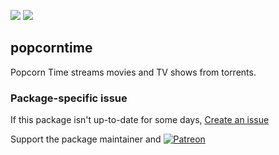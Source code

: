[![](https://img.shields.io/chocolatey/v/popcorntime?color=green&label=popcorntime)](https://chocolatey.org/packages/popcorntime) [![](https://img.shields.io/chocolatey/dt/popcorntime)](https://chocolatey.org/packages/popcorntime)

## popcorntime
Popcorn Time streams movies and TV shows from torrents.

### Package-specific issue
If this package isn't up-to-date for some days, [Create an issue](https://github.com/tunisiano187/Chocolatey-packages/issues/new/choose)

Support the package maintainer and [![Patreon](https://cdn.jsdelivr.net/gh/tunisiano187/Chocolatey-packages@d15c4e19c709e7148588d4523ffc6dd3cd3c7e5e/icons/patreon.png)](https://www.patreon.com/tunisiano)
